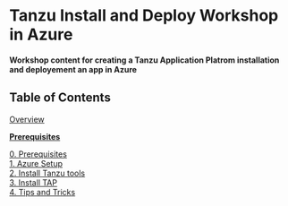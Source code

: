 # Tanzu Install and Deploy Workshop in Azure

#### Workshop content for creating a Tanzu Application Platrom installation and deployement an app in Azure 


## Table of Contents

[Overview](overview.md)<br>

**[Prerequisites](prereqs.md)**

[0. Prerequisites](prereqs.md)<br>
[1. Azure Setup](azure-setup.md)<br>
[2. Install Tanzu tools](tanzu-tools-setup.md)<br>
[3. Install TAP](tap-install.md)<br>
[4. Tips and Tricks](tap-tips-and-tricks-install.md)<br>


